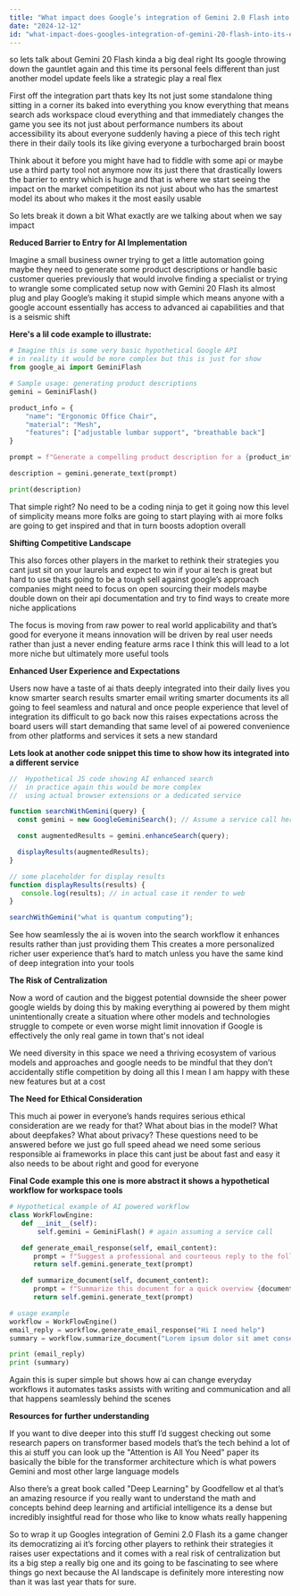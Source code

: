 ```yaml
---
title: "What impact does Google’s integration of Gemini 2.0 Flash into its ecosystem have on market competition?"
date: "2024-12-12"
id: "what-impact-does-googles-integration-of-gemini-20-flash-into-its-ecosystem-have-on-market-competition"
---
```


 so lets talk about Gemini 20 Flash kinda a big deal right Its google throwing down the gauntlet again and this time its personal feels different than just another model update feels like a strategic play a real flex

First off the integration part thats key Its not just some standalone thing sitting in a corner its baked into everything you know everything that means search ads workspace cloud everything and that immediately changes the game you see its not just about performance numbers its about accessibility its about everyone suddenly having a piece of this tech right there in their daily tools its like giving everyone a turbocharged brain boost

Think about it before you might have had to fiddle with some api or maybe use a third party tool not anymore now its just there that drastically lowers the barrier to entry which is huge and that is where we start seeing the impact on the market competition its not just about who has the smartest model its about who makes it the most easily usable

So lets break it down a bit What exactly are we talking about when we say impact

**Reduced Barrier to Entry for AI Implementation**

Imagine a small business owner trying to get a little automation going maybe they need to generate some product descriptions or handle basic customer queries previously that would involve finding a specialist or trying to wrangle some complicated setup now with Gemini 20 Flash its almost plug and play Google’s making it stupid simple which means anyone with a google account essentially has access to advanced ai capabilities and that is a seismic shift

**Here's a lil code example to illustrate:**

```python
# Imagine this is some very basic hypothetical Google API
# in reality it would be more complex but this is just for show
from google_ai import GeminiFlash

# Sample usage: generating product descriptions
gemini = GeminiFlash()

product_info = {
    "name": "Ergonomic Office Chair",
    "material": "Mesh",
    "features": ["adjustable lumbar support", "breathable back"]
}

prompt = f"Generate a compelling product description for a {product_info['name']} made from {product_info['material']} with features like {', '.join(product_info['features'])}."

description = gemini.generate_text(prompt)

print(description)

```

That simple right?  No need to be a coding ninja to get it going now this level of simplicity means more folks are going to start playing with ai more folks are going to get inspired and that in turn boosts adoption overall

**Shifting Competitive Landscape**

This also forces other players in the market to rethink their strategies you cant just sit on your laurels and expect to win if your ai tech is great but hard to use thats going to be a tough sell against google’s approach companies might need to focus on open sourcing their models maybe double down on their api documentation and try to find ways to create more niche applications

The focus is moving from raw power to real world applicability and that’s good for everyone it means innovation will be driven by real user needs rather than just a never ending feature arms race I think this will lead to a lot more niche but ultimately more useful tools

**Enhanced User Experience and Expectations**

Users now have a taste of ai thats deeply integrated into their daily lives you know smarter search results smarter email writing smarter documents its all going to feel seamless and natural and once people experience that level of integration its difficult to go back now this raises expectations across the board users will start demanding that same level of ai powered convenience from other platforms and services it sets a new standard

**Lets look at another code snippet this time to show how its integrated into a different service**

```javascript
//  Hypothetical JS code showing AI enhanced search
//  in practice again this would be more complex
//  using actual browser extensions or a dedicated service

function searchWithGemini(query) {
  const gemini = new GoogleGeminiSearch(); // Assume a service call here

  const augmentedResults = gemini.enhanceSearch(query);

  displayResults(augmentedResults);
}

// some placeholder for display results
function displayResults(results) {
   console.log(results); // in actual case it render to web
}

searchWithGemini("what is quantum computing");

```

See how seamlessly the ai is woven into the search workflow it enhances results rather than just providing them This creates a more personalized richer user experience that’s hard to match unless you have the same kind of deep integration into your tools

**The Risk of Centralization**

Now a word of caution and the biggest potential downside the sheer power google wields by doing this by making everything ai powered by them might unintentionally create a situation where other models and technologies struggle to compete or even worse might limit innovation if Google is effectively the only real game in town that's not ideal

We need diversity in this space we need a thriving ecosystem of various models and approaches and google needs to be mindful that they don’t accidentally stifle competition by doing all this I mean I am happy with these new features but at a cost

**The Need for Ethical Consideration**

This much ai power in everyone’s hands requires serious ethical consideration are we ready for that? What about bias in the model? What about deepfakes?  What about privacy? These questions need to be answered before we just go full speed ahead we need some serious responsible ai frameworks in place this cant just be about fast and easy it also needs to be about right and good for everyone

**Final Code example this one is more abstract it shows a hypothetical workflow for workspace tools**

```python
# Hypothetical example of AI powered workflow
class WorkFlowEngine:
   def __init__(self):
       self.gemini = GeminiFlash() # again assuming a service call

   def generate_email_response(self, email_content):
      prompt = f"Suggest a professional and courteous reply to the following email content: {email_content}"
      return self.gemini.generate_text(prompt)

   def summarize_document(self, document_content):
      prompt = f"Summarize this document for a quick overview {document_content}"
      return self.gemini.generate_text(prompt)

# usage example
workflow = WorkFlowEngine()
email_reply = workflow.generate_email_response("Hi I need help")
summary = workflow.summarize_document("Lorem ipsum dolor sit amet consectetur adipiscing elit...")

print (email_reply)
print (summary)
```

Again this is super simple but shows how ai can change everyday workflows it automates tasks assists with writing and communication and all that happens seamlessly behind the scenes

**Resources for further understanding**

If you want to dive deeper into this stuff I’d suggest checking out some research papers on transformer based models that’s the tech behind a lot of this ai stuff you can look up the "Attention is All You Need" paper its basically the bible for the transformer architecture which is what powers Gemini and most other large language models

Also there’s a great book called "Deep Learning" by Goodfellow et al that’s an amazing resource if you really want to understand the math and concepts behind deep learning and artificial intelligence its a dense but incredibly insightful read for those who like to know whats really happening

So to wrap it up Googles integration of Gemini 2.0 Flash its a game changer its democratizing ai it’s forcing other players to rethink their strategies it raises user expectations and it comes with a real risk of centralization but its a big step a really big one and its going to be fascinating to see where things go next because the AI landscape is definitely more interesting now than it was last year thats for sure.

